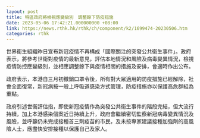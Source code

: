 ```yaml
---
layout: post
title: 特區政府將檢視應變級別　調整餘下防疫措施
date: 2023-05-06 17:42:21.000000000 +08:00
link: https://news.rthk.hk/rthk/ch/component/k2/1699474-20230506.htm
categories: rthk
---
```


世界衞生組織昨日宣布新冠疫情不再構成「國際關注的突發公共衞生事件」。政府表示，將參考世衞對疫情的最新意見，評估本地情況和風險及病毒變異情況，檢視疫情防控應變級別，並相應調整餘下與疫情相關的措施及安排，會適時作出公布。

政府表示，本港自三月初撤銷口罩令後，所有對大眾適用的防疫措施已經解除，社會全面復常，新冠病按一般上呼吸道感染方式管理，防疫措施亦以保護高危群組為重點。

政府引述世衞評估指，即使新冠疫情作為突發公共衞生事件的階段完結，但大流行持續，加上本港感染個案近日持續上升，政府會繼續密切監察新冠病毒變異情況及風險，並呼籲仍未完成接種首三劑疫苗的市民，及未按專家建議接種加強劑的高風險人士，應盡快安排接種以保護自己及家人。
